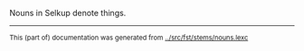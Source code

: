 Nouns in Selkup denote things.







* * *
<small>This (part of) documentation was generated from [../src/fst/stems/nouns.lexc](http://github.com/giellalt/lang-sel/blob/main/../src/fst/stems/nouns.lexc)</small>